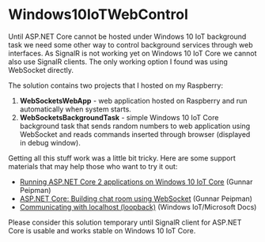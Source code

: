 # Windows10IoTWebControl

Until ASP.NET Core cannot be hosted under Windows 10 IoT background task we need some other way to control background services through web interfaces. As SignalR is not working yet on Windows 10 IoT Core we cannot also use SignalR clients. The only working option I found was using WebSocket directly.

The solution contains two projects that I hosted on my Raspberry:

1. **WebSocketsWebApp** - web application hosted on Raspberry and run automatically when system starts.
2. **WebSocketsBackgroundTask** - simple Windows 10 IoT Core background task that sends random numbers to web application using WebSocket and reads commands inserted through browser (displayed in debug window).

Getting all this stuff work was a little bit tricky. Here are some support materials that may help those who want to try it out:

* [Running ASP.NET Core 2 applications on Windows 10 IoT Core](http://gunnarpeipman.com/2017/12/aspnet-core-windows-iot/) (Gunnar Peipman)
* [ASP.NET Core: Building chat room using WebSocket](http://gunnarpeipman.com/2017/03/aspnet-core-websocket-chat/) (Gunnar Peipman)
* [Communicating with localhost (loopback)](https://docs.microsoft.com/en-us/windows/iot-core/develop-your-app/loopback) (Windows IoT/Microsoft Docs)

Please consider this solution temporary until SignalR client for ASP.NET Core is usable and works stable on Windows 10 IoT Core.
